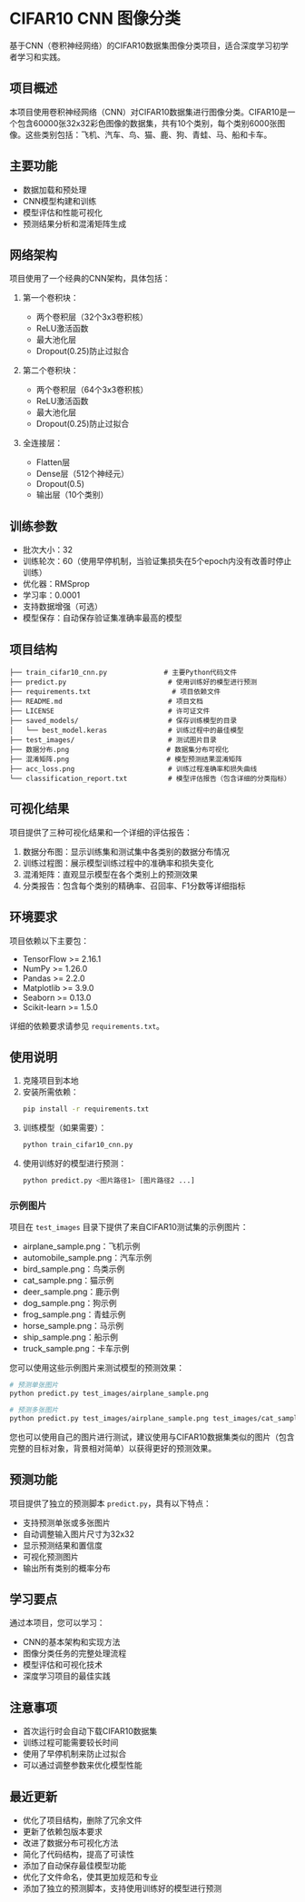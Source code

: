 # CIFAR10 CNN 图像分类

基于CNN（卷积神经网络）的CIFAR10数据集图像分类项目，适合深度学习初学者学习和实践。

## 项目概述

本项目使用卷积神经网络（CNN）对CIFAR10数据集进行图像分类。CIFAR10是一个包含60000张32x32彩色图像的数据集，共有10个类别，每个类别6000张图像。这些类别包括：飞机、汽车、鸟、猫、鹿、狗、青蛙、马、船和卡车。

## 主要功能

- 数据加载和预处理
- CNN模型构建和训练
- 模型评估和性能可视化
- 预测结果分析和混淆矩阵生成

## 网络架构

项目使用了一个经典的CNN架构，具体包括：

1. 第一个卷积块：
   - 两个卷积层（32个3x3卷积核）
   - ReLU激活函数
   - 最大池化层
   - Dropout(0.25)防止过拟合

2. 第二个卷积块：
   - 两个卷积层（64个3x3卷积核）
   - ReLU激活函数
   - 最大池化层
   - Dropout(0.25)防止过拟合

3. 全连接层：
   - Flatten层
   - Dense层（512个神经元）
   - Dropout(0.5)
   - 输出层（10个类别）

## 训练参数

- 批次大小：32
- 训练轮次：60（使用早停机制，当验证集损失在5个epoch内没有改善时停止训练）
- 优化器：RMSprop
- 学习率：0.0001
- 支持数据增强（可选）
- 模型保存：自动保存验证集准确率最高的模型

## 项目结构

```
├── train_cifar10_cnn.py              # 主要Python代码文件
├── predict.py                         # 使用训练好的模型进行预测
├── requirements.txt                    # 项目依赖文件
├── README.md                          # 项目文档
├── LICENSE                            # 许可证文件
├── saved_models/                      # 保存训练模型的目录
│   └── best_model.keras               # 训练过程中的最佳模型
├── test_images/                       # 测试图片目录
├── 数据分布.png                        # 数据集分布可视化
├── 混淆矩阵.png                        # 模型预测结果混淆矩阵
├── acc_loss.png                       # 训练过程准确率和损失曲线
└── classification_report.txt          # 模型评估报告（包含详细的分类指标）
```

## 可视化结果

项目提供了三种可视化结果和一个详细的评估报告：
1. 数据分布图：显示训练集和测试集中各类别的数据分布情况
2. 训练过程图：展示模型训练过程中的准确率和损失变化
3. 混淆矩阵：直观显示模型在各个类别上的预测效果
4. 分类报告：包含每个类别的精确率、召回率、F1分数等详细指标

## 环境要求

项目依赖以下主要包：
- TensorFlow >= 2.16.1
- NumPy >= 1.26.0
- Pandas >= 2.2.0
- Matplotlib >= 3.9.0
- Seaborn >= 0.13.0
- Scikit-learn >= 1.5.0

详细的依赖要求请参见 `requirements.txt`。

## 使用说明

1. 克隆项目到本地
2. 安装所需依赖：
   ```bash
   pip install -r requirements.txt
   ```
3. 训练模型（如果需要）：
   ```bash
   python train_cifar10_cnn.py
   ```
4. 使用训练好的模型进行预测：
   ```bash
   python predict.py <图片路径1> [图片路径2 ...]
   ```

### 示例图片

项目在 `test_images` 目录下提供了来自CIFAR10测试集的示例图片：
- airplane_sample.png：飞机示例
- automobile_sample.png：汽车示例
- bird_sample.png：鸟类示例
- cat_sample.png：猫示例
- deer_sample.png：鹿示例
- dog_sample.png：狗示例
- frog_sample.png：青蛙示例
- horse_sample.png：马示例
- ship_sample.png：船示例
- truck_sample.png：卡车示例

您可以使用这些示例图片来测试模型的预测效果：
```bash
# 预测单张图片
python predict.py test_images/airplane_sample.png

# 预测多张图片
python predict.py test_images/airplane_sample.png test_images/cat_sample.png test_images/ship_sample.png
```

您也可以使用自己的图片进行测试，建议使用与CIFAR10数据集类似的图片（包含完整的目标对象，背景相对简单）以获得更好的预测效果。

## 预测功能

项目提供了独立的预测脚本 `predict.py`，具有以下特点：
- 支持预测单张或多张图片
- 自动调整输入图片尺寸为32x32
- 显示预测结果和置信度
- 可视化预测图片
- 输出所有类别的概率分布

## 学习要点

通过本项目，您可以学习：
- CNN的基本架构和实现方法
- 图像分类任务的完整处理流程
- 模型评估和可视化技术
- 深度学习项目的最佳实践

## 注意事项

- 首次运行时会自动下载CIFAR10数据集
- 训练过程可能需要较长时间
- 使用了早停机制来防止过拟合
- 可以通过调整参数来优化模型性能

## 最近更新

- 优化了项目结构，删除了冗余文件
- 更新了依赖包版本要求
- 改进了数据分布可视化方法
- 简化了代码结构，提高了可读性
- 添加了自动保存最佳模型功能
- 优化了文件命名，使其更加规范和专业
- 添加了独立的预测脚本，支持使用训练好的模型进行预测
